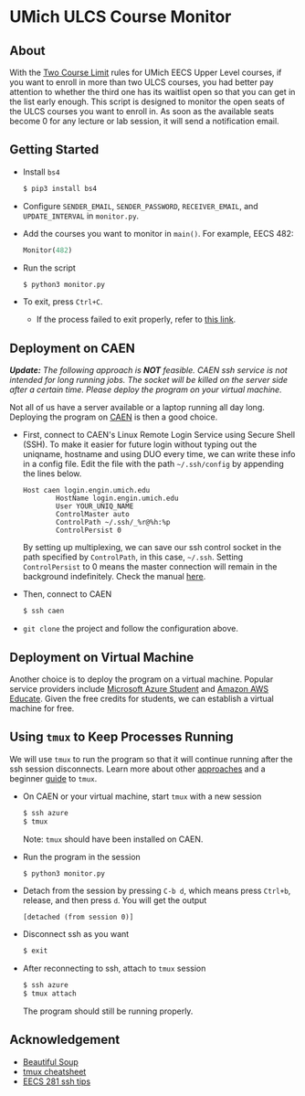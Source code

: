 # UMich ULCS Course Monitor

## About

With the [Two Course Limit](https://cse.engin.umich.edu/academics/for-current-students/advising/enrollment/) rules for UMich EECS Upper Level courses, if you want to enroll in more than two ULCS courses, you had better pay attention to whether the third one has its waitlist open so that you can get in the list early enough. This script is designed to monitor the open seats of the ULCS courses you want to enroll in. As soon as the available seats become 0 for any lecture or lab session, it will send a notification email.

## Getting Started

- Install `bs4`
    ```bash
    $ pip3 install bs4
    ```

- Configure `SENDER_EMAIL`, `SENDER_PASSWORD`, `RECEIVER_EMAIL`, and `UPDATE_INTERVAL` in `monitor.py`.

- Add the courses you want to monitor in `main()`. For example, EECS 482:

    ```python
    Monitor(482)
    ```

- Run the script

    ```bash
    $ python3 monitor.py
    ```

- To exit, press `Ctrl+C`.

    - If the process failed to exit properly, refer to [this link](https://superuser.com/questions/446808/how-to-manually-stop-a-python-script-that-runs-continuously-on-linux).

## Deployment on CAEN

***Update:** The following approach is **NOT** feasible. CAEN ssh service is not intended for long running jobs. The socket will be killed on the server side after a certain time. Please deploy the program on your virtual machine.*

Not all of us have a server available or a laptop running all day long. Deploying the program on [CAEN](https://caen.engin.umich.edu/connect/linux-login-service/) is then a good choice.

- First, connect to CAEN's Linux Remote Login Service using Secure Shell (SSH). To make it easier for future login without typing out the uniqname, hostname and using DUO every time, we can write these info in a config file. Edit the file with the path `~/.ssh/config` by appending the lines below.

  ```
  Host caen login.engin.umich.edu
          HostName login.engin.umich.edu
          User YOUR_UNIQ_NAME
          ControlMaster auto
          ControlPath ~/.ssh/_%r@%h:%p
          ControlPersist 0
  ```

  By setting up multiplexing, we can save our ssh control socket in the path specified by `ControlPath`, in this case, `~/.ssh`. Setting `ControlPersist` to 0 means the master connection will remain in the background indefinitely. Check the manual [here](https://man.openbsd.org/ssh_config.5).

- Then, connect to CAEN

  ```bash
  $ ssh caen
  ```

- `git clone` the project and follow the configuration above.

## Deployment on Virtual Machine

Another choice is to deploy the program on a virtual machine. Popular service providers include [Microsoft Azure Student](https://azure.microsoft.com/en-us/free/students/) and [Amazon AWS Educate](https://aws.amazon.com/education/awseducate/). Given the free credits for students, we can establish a virtual machine for free.

## Using `tmux` to Keep Processes Running

We will use `tmux` to run the program so that it will continue running after the ssh session disconnects. Learn more about other [approaches](https://unix.stackexchange.com/questions/479/keep-processes-running-after-ssh-session-disconnects) and a beginner [guide](https://www.hamvocke.com/blog/a-quick-and-easy-guide-to-tmux/) to `tmux`.

- On CAEN or your virtual machine, start `tmux` with a new session

  ```bash
  $ ssh azure
  $ tmux
  ```

  Note: `tmux` should have been installed on CAEN.

- Run the program in the session

  ```bash
  $ python3 monitor.py
  ```

- Detach from the session by pressing `C-b d`, which means press `Ctrl+b`, release, and then press `d`. You will get the output

  ```
  [detached (from session 0)]
  ```

- Disconnect ssh as you want

  ```bash
  $ exit
  ```

- After reconnecting to ssh, attach to `tmux` session

  ```bash
  $ ssh azure
  $ tmux attach
  ```

  The program should still be running properly.

## Acknowledgement

- [Beautiful Soup](https://www.crummy.com/software/BeautifulSoup/bs4/doc/#installing-beautiful-soup)
- [tmux cheatsheet](https://gist.github.com/andreyvit/2921703)
- [EECS 281 ssh tips](https://piazza.com/class/ksppe8s8o73tz?cid=102)